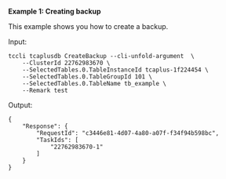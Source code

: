 **Example 1: Creating backup**

This example shows you how to create a backup.

Input: 

```
tccli tcaplusdb CreateBackup --cli-unfold-argument  \
    --ClusterId 22762983670 \
    --SelectedTables.0.TableInstanceId tcaplus-1f224454 \
    --SelectedTables.0.TableGroupId 101 \
    --SelectedTables.0.TableName tb_example \
    --Remark test
```

Output: 
```
{
    "Response": {
        "RequestId": "c3446e81-4d07-4a80-a07f-f34f94b598bc",
        "TaskIds": [
            "22762983670-1"
        ]
    }
}
```

